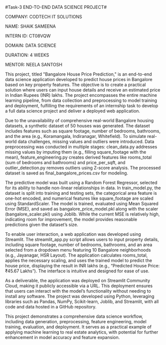 #Task-3 END-TO-END DATA SCIENCE PROJECT#

COMPANY: CODTECH IT SOLUTIONS

NAME: SHAIK SAMEENA

INTERN ID: CT08VQW

DOMAIN: DATA SCIENCE

DURATION: 4 WEEKS

MENTOR: NEELA SANTOSH

This project, titled "Bangalore House Price Prediction," is an end-to-end data science application developed to predict house prices in Bangalore based on key property features. The objective is to create a practical solution where users can input house details and receive an estimated price in Indian Rupees (INR) lakhs. The project encompasses the entire machine learning pipeline, from data collection and preprocessing to model training and deployment, fulfilling the requirements of an internship task to develop a full data science project and deliver a deployed web application.

Due to the unavailability of comprehensive real-world Bangalore housing datasets, a synthetic dataset of 50 houses was generated. The dataset includes features such as square footage, number of bedrooms, bathrooms, and the area (e.g., Koramangala, Indiranagar, Whitefield). To simulate real-world data challenges, missing values and outliers were introduced. Data preprocessing was conducted in multiple stages: clean_data.py addresses missing values by imputing them (e.g., filling square_footage with the mean), feature_engineering.py creates derived features like rooms_total (sum of bedrooms and bathrooms) and price_per_sqft, and outlier_detection.py removes outliers using Z-score analysis. The processed dataset is saved as final_bangalore_prices.csv for modeling.

The predictive model was built using a Random Forest Regressor, selected for its ability to handle non-linear relationships in data. In train_model.py, the dataset is split into training and testing sets, the categorical area feature is one-hot encoded, and numerical features like square_footage are scaled using StandardScaler. The model is trained, evaluated using Mean Squared Error (MSE), and saved as bangalore_price_model.pkl along with the scaler (bangalore_scaler.pkl) using Joblib. While the current MSE is relatively high, indicating room for improvement, the model provides reasonable predictions given the dataset’s size.

To enable user interaction, a web application was developed using Streamlit. The streamlit_app.py script allows users to input property details, including square footage, number of bedrooms, bathrooms, and an area selected from a dropdown menu featuring 10 Bangalore neighborhoods (e.g., Jayanagar, HSR Layout). The application calculates rooms_total, applies the necessary scaling, and uses the trained model to predict the house price, displaying the result in INR lakhs (e.g., “Predicted House Price: ₹45.67 Lakhs”). The interface is intuitive and designed for ease of use.

As a deliverable, the application was deployed on Streamlit Community Cloud, making it publicly accessible via a URL. This deployment ensures that users can interact with the model’s functionality without needing to install any software. The project was developed using Python, leveraging libraries such as Pandas, NumPy, Scikit-learn, Joblib, and Streamlit, with all code and data hosted in a GitHub repository.

This project demonstrates a comprehensive data science workflow, including data generation, preprocessing, feature engineering, model training, evaluation, and deployment. It serves as a practical example of applying machine learning to real estate analytics, with potential for further enhancement in model accuracy and feature expansion.
